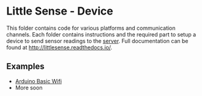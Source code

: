 # Little Sense - Device
This folder contains code for various platforms and communication channels. Each folder contains instructions and the required part to setup a device to send sensor readings to the [server](/server/). Full documentation can be found at http://littlesense.readthedocs.io/.

## Examples
- [Arduino Basic Wifi](arduino/basic/)
- More soon